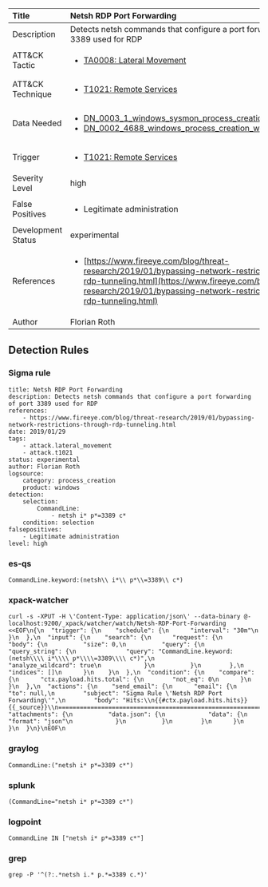 | Title                | Netsh RDP Port Forwarding                                                                                                                                                 |
|:---------------------|:------------------------------------------------------------------------------------------------------------------------------------------------------------|
| Description          | Detects netsh commands that configure a port forwarding of port 3389 used for RDP                                                                                                                                           |
| ATT&amp;CK Tactic    | <ul><li>[TA0008: Lateral Movement](https://attack.mitre.org/tactics/TA0008)</li></ul>  |
| ATT&amp;CK Technique | <ul><li>[T1021: Remote Services](https://attack.mitre.org/techniques/T1021)</li></ul>                             |
| Data Needed          | <ul><li>[DN_0003_1_windows_sysmon_process_creation](../Data_Needed/DN_0003_1_windows_sysmon_process_creation.md)</li><li>[DN_0002_4688_windows_process_creation_with_commandline](../Data_Needed/DN_0002_4688_windows_process_creation_with_commandline.md)</li></ul>                                                         |
| Trigger              | <ul><li>[T1021: Remote Services](../Triggers/T1021.md)</li></ul>  |
| Severity Level       | high                                                                                                                                                 |
| False Positives      | <ul><li>Legitimate administration</li></ul>                                                                  |
| Development Status   | experimental                                                                                                                                                |
| References           | <ul><li>[https://www.fireeye.com/blog/threat-research/2019/01/bypassing-network-restrictions-through-rdp-tunneling.html](https://www.fireeye.com/blog/threat-research/2019/01/bypassing-network-restrictions-through-rdp-tunneling.html)</li></ul>                                                          |
| Author               | Florian Roth                                                                                                                                                |


## Detection Rules

### Sigma rule

```
title: Netsh RDP Port Forwarding
description: Detects netsh commands that configure a port forwarding of port 3389 used for RDP
references:
    - https://www.fireeye.com/blog/threat-research/2019/01/bypassing-network-restrictions-through-rdp-tunneling.html
date: 2019/01/29
tags:
    - attack.lateral_movement
    - attack.t1021
status: experimental
author: Florian Roth
logsource:
    category: process_creation
    product: windows
detection:
    selection:
        CommandLine:
            - netsh i* p*=3389 c*
    condition: selection
falsepositives:
    - Legitimate administration
level: high

```





### es-qs
    
```
CommandLine.keyword:(netsh\\ i*\\ p*\\=3389\\ c*)
```


### xpack-watcher
    
```
curl -s -XPUT -H \'Content-Type: application/json\' --data-binary @- localhost:9200/_xpack/watcher/watch/Netsh-RDP-Port-Forwarding <<EOF\n{\n  "trigger": {\n    "schedule": {\n      "interval": "30m"\n    }\n  },\n  "input": {\n    "search": {\n      "request": {\n        "body": {\n          "size": 0,\n          "query": {\n            "query_string": {\n              "query": "CommandLine.keyword:(netsh\\\\ i*\\\\ p*\\\\=3389\\\\ c*)",\n              "analyze_wildcard": true\n            }\n          }\n        },\n        "indices": []\n      }\n    }\n  },\n  "condition": {\n    "compare": {\n      "ctx.payload.hits.total": {\n        "not_eq": 0\n      }\n    }\n  },\n  "actions": {\n    "send_email": {\n      "email": {\n        "to": null,\n        "subject": "Sigma Rule \'Netsh RDP Port Forwarding\'",\n        "body": "Hits:\\n{{#ctx.payload.hits.hits}}{{_source}}\\n================================================================================\\n{{/ctx.payload.hits.hits}}",\n        "attachments": {\n          "data.json": {\n            "data": {\n              "format": "json"\n            }\n          }\n        }\n      }\n    }\n  }\n}\nEOF\n
```


### graylog
    
```
CommandLine:("netsh i* p*=3389 c*")
```


### splunk
    
```
(CommandLine="netsh i* p*=3389 c*")
```


### logpoint
    
```
CommandLine IN ["netsh i* p*=3389 c*"]
```


### grep
    
```
grep -P '^(?:.*netsh i.* p.*=3389 c.*)'
```



